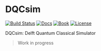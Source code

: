 # DQCsim

[![Build Status](https://travis-ci.com/mbrobbel/dqcsim-rs.svg?token=kqmepcprqUJV8x3zhy5x&branch=master)](https://travis-ci.com/mbrobbel/dqcsim-rs)
[![Docs](https://img.shields.io/badge/docs--brightgreen.svg)](https://mbrobbel.github.io/dqcsim-rs/doc_/dqcsim/)
[![Book](https://img.shields.io/badge/book--brightgreen.svg)](https://mbrobbel.github.io/dqcsim-rs/)
[![License](https://img.shields.io/badge/License-Apache%202.0-blue.svg)](https://github.com/mbrobbel/dqcsim-rs/blob/master/LICENSE)

DQCsim: Delft Quantum Classical Simulator

> Work in progress
